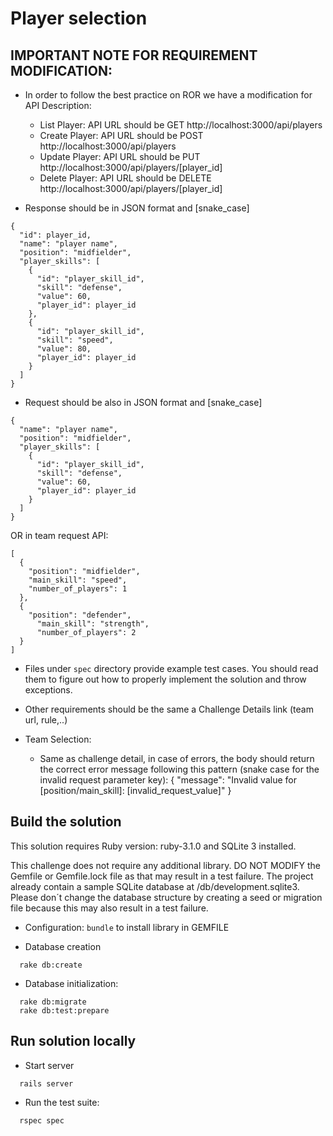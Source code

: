 # Player selection

## IMPORTANT NOTE FOR REQUIREMENT MODIFICATION:
   
  * In order to follow the best practice on ROR we have a modification for API Description:
    * List Player: API URL should be GET http://localhost:3000/api/players
    * Create Player: API URL should be POST http://localhost:3000/api/players
    * Update Player: API URL should be PUT http://localhost:3000/api/players/[player_id]
    * Delete Player: API URL should be DELETE http://localhost:3000/api/players/[player_id]

  * Response should be in JSON format and [snake_case] 
  ```
  {
    "id": player_id,
    "name": "player name",
    "position": "midfielder",
    "player_skills": [
      {
        "id": "player_skill_id",
        "skill": "defense",
        "value": 60,
        "player_id": player_id
      },
      {
        "id": "player_skill_id",
        "skill": "speed",
        "value": 80,
        "player_id": player_id
      }
    ]
  }
  ```
  
  * Request should be also in JSON format and [snake_case]
  ```
  {
    "name": "player name",
    "position": "midfielder",
    "player_skills": [
      {
        "id": "player_skill_id",
        "skill": "defense",
        "value": 60,
        "player_id": player_id
      }
    ]
  }
  ```

  OR in team request API:
  ```
  [
    {
      "position": "midfielder",
      "main_skill": "speed",
      "number_of_players": 1
    },
    {
      "position": "defender",
        "main_skill": "strength",
        "number_of_players": 2
    }
  ]   
  ```
  
  * Files under `spec` directory provide example test cases. You should read them to figure out how to properly implement the solution and throw exceptions.

  * Other requirements should be the same a Challenge Details link (team url, rule,..)

  * Team Selection:
    * Same as challenge detail, in case of errors, the body should return the correct error message following this pattern (snake case for the invalid request parameter key):
        { "message": "Invalid value for [position/main_skill]: [invalid_request_value]" }
    
## Build the solution

This solution requires Ruby version: ruby-3.1.0 and SQLite 3 installed.

This challenge does not require any additional library. DO NOT MODIFY the Gemfile or Gemfile.lock file as that may result in a test failure.
The project already contain a sample SQLite database at /db/development.sqlite3. Please don´t change the database structure by creating a seed or migration file because this may also result in a test failure.


  * Configuration:
  `bundle` to install library in GEMFILE 

  * Database creation 
  ```shell
    rake db:create
  ```

  * Database initialization:
  ```shell
    rake db:migrate
    rake db:test:prepare
  ```

## Run solution locally
  * Start server
  ```shell
    rails server
  ```

  * Run the test suite:
  ```shell
    rspec spec
  ```

